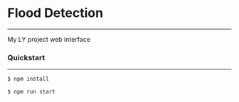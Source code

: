 # Flood Detection
------------
My LY project web interface

### Quickstart
-----------
```bash
$ npm install

$ npm run start
```
